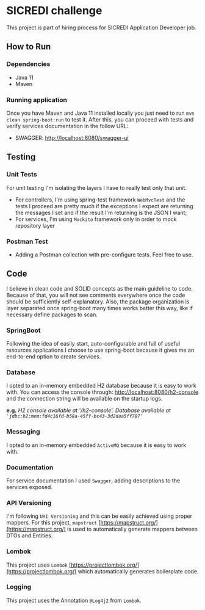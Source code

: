 # SICREDI challenge
This project is part of hiring process for SICREDI Application Developer job.

## How to Run
### Dependencies
- Java 11
- Maven

### Running application
Once you have Maven and Java 11 installed locally you just need to run ``mvn clean spring-boot:run`` to test it.
After this, you can proceed with tests and verify services documentation in the follow URL:
- SWAGGER: [http://localhost:8080/swagger-ui](http://localhost:8080/swagger-ui)

## Testing
### Unit Tests
For unit testing I'm isolating the layers I have to really test only that unit.
- For controllers, I'm using spring-test framework ``WebMvcTest`` and the tests I proceed are pretty much if the exceptions I expect are returning the messages I set and if the result I'm returning is the JSON I want;
- For services, I'm using ``Mockito`` framework only in order to mock repository layer

### Postman Test
- Adding a Postman collection with pre-configure tests. Feel free to use.

## Code
I believe in clean code and SOLID concepts as the main guideline to code. 
Because of that, you will not see comments everywhere once the code should be sufficiently self-explanatory.
Also, the package organization is layer separated once spring-boot many times works better this way, like if necessary define packages to scan.

### SpringBoot
Following the idea of easily start, auto-configurable and full of useful resources applications I choose to use spring-boot because it gives me an end-to-end option to create services.

### Database
I opted to an in-memory embedded H2 database because it is easy to work with. You can access the console through: [http://localhost:8080/h2-console](http://localhost:8080/h2-console) and the connection string will be available on the startup logs.

**e.g.** _H2 console available at '/h2-console'. Database available at ``'jdbc:h2:mem:fd4c16fd-b58a-45ff-bc43-3d2daa5ff787'``_

### Messaging
I opted to an in-memory embedded ``ActiveMQ`` because it is easy to work with.

### Documentation
For service documentation I used ``Swagger``, adding descriptions to the services exposed.

### API Versioning
I'm following ``URI Versioning`` and this can be easily achieved using proper mappers. For this project, ``mapstruct`` [https://mapstruct.org/](https://mapstruct.org/) is used to automatically generate mappers between DTOs and Entities.

### Lombok
This project uses ``Lombok`` [https://projectlombok.org/](https://projectlombok.org/) which automatically generates boilerplate code.

### Logging
This project uses the Annotation ``@Log4j2`` from ``Lombok``.


